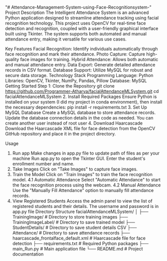"# Attendance-Management-System-using-Face-Recognitionsystem-" 
Project Description
The Intelligent Attendance System is an advanced Python application designed to streamline attendance tracking using facial recognition technology. This project uses OpenCV for real-time face detection and recognition, coupled with a user-friendly graphical interface built using Tkinter. The system supports both automated and manual attendance entry, making it versatile for various use cases.

Key Features
Facial Recognition: Identify individuals automatically through face recognition and mark their attendance.
Photo Capture: Capture high-quality face images for training.
Hybrid Attendance: Allows both automatic and manual attendance entry.
Data Export: Generate detailed attendance records in CSV format.
Database Support: Utilize MySQL for robust and secure data storage.
Technology Stack
Programming Language: Python
Libraries: OpenCV, Tkinter, NumPy, Pandas, Pillow
Database: MySQL
Getting Started
Step 
1: Clone the Repository
git clone https://github.com/Programmer-Atharva/facialAttendanceMLSystem.git
cd facialAttendanceMLSystem
2. Install Required Packages
Ensure Python is installed on your system (I did my project in conda environment), then install the necessary dependencies:
pip install -r requirements.txt
3. Set Up MySQL Database
Create a MySQL database to store attendance records.
Update the database connection details in the code as needed.
You can create another user instead of root user
4. Download Haarcascade
Download the Haarcascade XML file for face detection from the OpenCV GitHub repository and place it in the project directory.

Usage
1. Run app
Make changes in app.py file to update path of files as per your machine
Run app.py to open the Tkinter GUI.
Enter the student's enrollment number and name.
2. Take Images
Click on "Take Images" to capture face images.
3. Train the Model
Click on "Train Images" to train the face recognition model.
4.1 Automatic Attendance
Select "Automatic Attendance" to start the face recognition process using the webcam.
4.2 Manual Attendance
Use the "Manually Fill Attendance" option to manually fill attendance records.
5. View Registered Students
Access the admin panel to view the list of registered students and their details.
The username and password is in app.py file
Directory Structure
facialAttendanceMLSystem/
│
├── TrainingImage/               # Directory to store training images
├── TrainingImageLabel/          # Directory to save trained model
├── StudentDetails/              # Directory to save student details CSV
├── Attendance/                  # Directory to save attendance records
├── haarcascade_frontalface_default.xml  # Haarcascade file for face detection
├── requirements.txt             # Required Python packages
├── main_Run.py                  # Main application file
└── README.md                    # Project documentation
